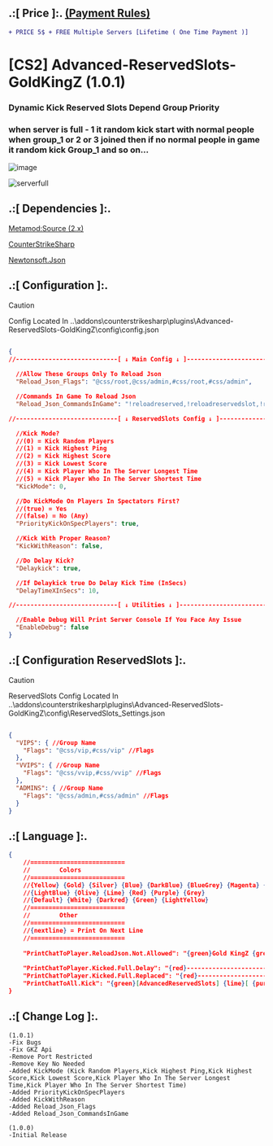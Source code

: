
## .:[ Price ]:. [(Payment Rules)](https://github.com/oqyh/cs2-Private-Plugins/blob/8040379022008134dde7d34cf08f7a611c750862/README.md?plain=1#L7)
```diff
+ PRICE 5$ + FREE Multiple Servers [Lifetime ( One Time Payment )] 
```

# [CS2] Advanced-ReservedSlots-GoldKingZ (1.0.1)  

### Dynamic Kick Reserved Slots Depend Group Priority 
### when server is full - 1  it random kick start with normal people when group_1 or 2 or 3 joined then if no normal people in game it random kick Group_1 and so on...

![image](https://github.com/oqyh/cs2-Private-Plugins/assets/48490385/c7eea100-f571-40e9-880c-ef2414e055d6)

![serverfull](https://github.com/oqyh/cs2-Private-Plugins/assets/48490385/789259bd-a31c-40b5-a140-5ddf26c04bbf)


## .:[ Dependencies ]:.

[Metamod:Source (2.x)](https://www.sourcemm.net/downloads.php/?branch=master)

[CounterStrikeSharp](https://github.com/roflmuffin/CounterStrikeSharp/releases)

[Newtonsoft.Json](https://www.nuget.org/packages/Newtonsoft.Json)


## .:[ Configuration ]:.

> [!CAUTION]
> Config Located In ..\addons\counterstrikesharp\plugins\Advanced-ReservedSlots-GoldKingZ\config\config.json                                         

```json

{
//----------------------------[ ↓ Main Config ↓ ]----------------------------
  
  //Allow These Groups Only To Reload Json
  "Reload_Json_Flags": "@css/root,@css/admin,#css/root,#css/admin",

  //Commands In Game To Reload Json
  "Reload_Json_CommandsInGame": "!reloadreserved,!reloadreservedslot,!reloadreserv",

//----------------------------[ ↓ ReservedSlots Config ↓ ]----------------------------

  //Kick Mode?
  //(0) = Kick Random Players
  //(1) = Kick Highest Ping
  //(2) = Kick Highest Score
  //(3) = Kick Lowest Score
  //(4) = Kick Player Who In The Server Longest Time
  //(5) = Kick Player Who In The Server Shortest Time
  "KickMode": 0,

  //Do KickMode On Players In Spectators First?
  //(true) = Yes
  //(false) = No (Any)
  "PriorityKickOnSpecPlayers": true,

  //Kick With Proper Reason?
  "KickWithReason": false,

  //Do Delay Kick?
  "Delaykick": true,

  //If Delaykick true Do Delay Kick Time (InSecs)
  "DelayTimeXInSecs": 10,

//----------------------------[ ↓ Utilities ↓ ]----------------------------

  //Enable Debug Will Print Server Console If You Face Any Issue
  "EnableDebug": false
}

```


## .:[ Configuration ReservedSlots ]:.

> [!CAUTION]
> ReservedSlots Config Located In ..\addons\counterstrikesharp\plugins\Advanced-ReservedSlots-GoldKingZ\config\ReservedSlots_Settings.json                                         
```json

{
  "VIPS": { //Group Name 
    "Flags": "@css/vip,#css/vip" //Flags
  },
  "VVIPS": { //Group Name 
    "Flags": "@css/vvip,#css/vvip" //Flags
  },
  "ADMINS": { //Group Name 
    "Flags": "@css/admin,#css/admin" //Flags
  }
}

```

## .:[ Language ]:.
```json
{
	//==========================
	//        Colors
	//==========================
	//{Yellow} {Gold} {Silver} {Blue} {DarkBlue} {BlueGrey} {Magenta} {LightRed}
	//{LightBlue} {Olive} {Lime} {Red} {Purple} {Grey}
	//{Default} {White} {Darkred} {Green} {LightYellow}
	//==========================
	//        Other
	//==========================
	//{nextline} = Print On Next Line
	//==========================
	
	"PrintChatToPlayer.ReloadJson.Not.Allowed": "{green}Gold KingZ {grey}| {darkred}You Dont Have Permission To Access This",
	
	"PrintChatToPlayer.Kicked.Full.Delay": "{red}------------------------------------------ {nextline} {green}[AdvancedReservedSlots] {red}Server is full {grey}This Slot Reserved For {lime}Vips Only {nextline} {red}------------------------------------------",
	"PrintChatToPlayer.Kicked.Full.Replaced": "{red}------------------------------------------ {nextline} {green}[AdvancedReservedSlots] {grey}You Will Be Kicked {nextline} {green}[AdvancedReservedSlots] {grey}Reason: {lime}[ {purple}{0} {grey}/ {gold}{1} {lime}] {grey}Took Your Spot {nextline} {red}------------------------------------------",
	"PrintChatToAll.Kick": "{green}[AdvancedReservedSlots] {lime}[ {purple}{0} {grey}/ {gold}{1} {lime}] {grey}Joinned {nextline} {green}[AdvancedReservedSlots] {grey}Player: {red}{2} {grey}Will Get Kicked"
}
```

## .:[ Change Log ]:.
```
(1.0.1)
-Fix Bugs
-Fix GKZ Api
-Remove Port Restricted
-Remove Key No Needed
-Added KickMode (Kick Random Players,Kick Highest Ping,Kick Highest Score,Kick Lowest Score,Kick Player Who In The Server Longest Time,Kick Player Who In The Server Shortest Time)
-Added PriorityKickOnSpecPlayers 
-Added KickWithReason 
-Added Reload_Json_Flags 
-Added Reload_Json_CommandsInGame 

(1.0.0)
-Initial Release
```
